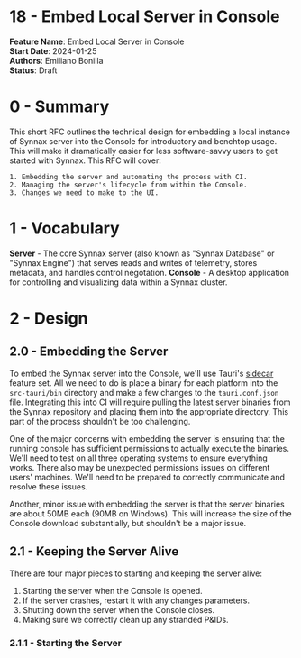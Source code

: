 # 18 - Embed Local Server in Console

**Feature Name**: Embed Local Server in Console <br />
**Start Date**: 2024-01-25 <br />
**Authors**: Emiliano Bonilla <br />
**Status**: Draft <br />

# 0 - Summary

This short RFC outlines the technical design for embedding a local instance of Synnax
server into the Console for introductory and benchtop usage. This will make it
dramatically easier for less software-savvy users to get started with Synnax. This RFC
will cover:

    1. Embedding the server and automating the process with CI.
    2. Managing the server's lifecycle from within the Console.
    3. Changes we need to make to the UI.

# 1 - Vocabulary

**Server** - The core Synnax server (also known as "Synnax Database" or "Synnax Engine")
that serves reads and writes of telemetry, stores metadata, and handles control
negotation.
**Console** - A desktop application for controlling and visualizing data within a Synnax
cluster.

# 2 - Design

## 2.0 - Embedding the Server

To embed the Synnax server into the Console, we'll use Tauri's
[sidecar](https://tauri.app/v1/guides/building/sidecar/) feature set. All we need to do
is place a binary for each platform into the `src-tauri/bin` directory and make a few
changes to the `tauri.conf.json` file. Integrating this into CI will require pulling the
latest server binaries from the Synnax repository and placing them into the appropriate
directory. This part of the process shouldn't be too challenging.

One of the major concerns with embedding the server is ensuring that the running console
has sufficient permissions to actually execute the binaries. We'll need to test on
all three operating systems to ensure everything works. There also may be unexpected
permissions issues on different users' machines. We'll need to be prepared to correctly
communicate and resolve these issues.

Another, minor issue with embedding the server is that the server binaries are about
50MB each (90MB on Windows). This will increase the size of the Console download
substantially, but shouldn't be a major issue.

## 2.1 - Keeping the Server Alive

There are four major pieces to starting and keeping the server alive:

1. Starting the server when the Console is opened.
2. If the server crashes, restart it with any changes parameters.
3. Shutting down the server when the Console closes.
4. Making sure we correctly clean up any stranded P&IDs.

### 2.1.1 - Starting the Server
